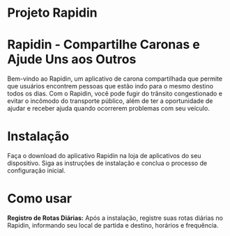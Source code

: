 # Projeto Rapidin

# Rapidin - Compartilhe Caronas e Ajude Uns aos Outros
Bem-vindo ao Rapidin, um aplicativo de carona compartilhada que permite que usuários encontrem pessoas que estão indo para o mesmo destino todos os dias. Com o Rapidin, você pode fugir do trânsito congestionado e evitar o incômodo do transporte público, além de ter a oportunidade de ajudar e receber ajuda quando ocorrerem problemas com seu veículo. 

# Instalação
Faça o download do aplicativo Rapidin na loja de aplicativos do seu dispositivo. Siga as instruções de instalação e conclua o processo de configuração inicial.

# Como usar
<strong>Registro de Rotas Diárias:</strong> Após a instalação, registre suas rotas diárias no Rapidin, informando seu local de partida e destino, horários e frequência.
